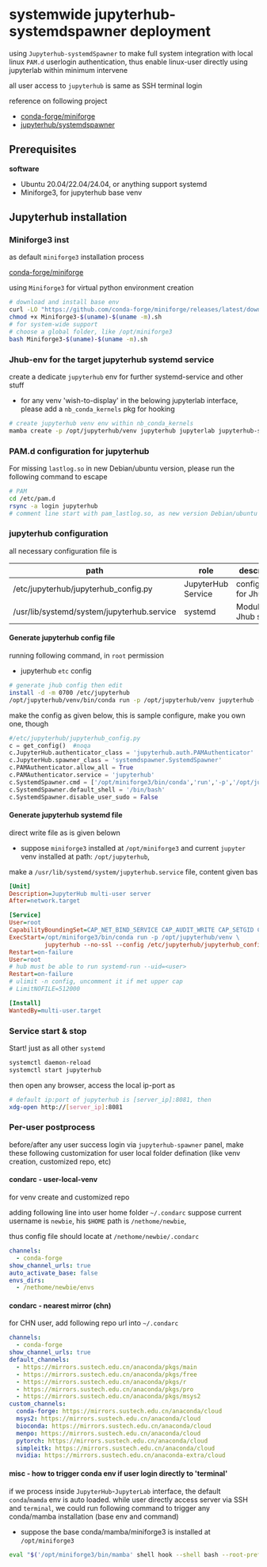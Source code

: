 # systemwide jupyterhub-systemdspawner deployment

using `Jupyterhub-systemdSpawner` to make full system integration with local linux `PAM.d` userlogin authentication, thus enable linux-user directly using jupyterlab within minimum intervene

all user access to `jupyterhub` is same as SSH terminal login

reference on following project
* [conda-forge/miniforge](https://github.com/conda-forge/miniforge)
* [jupyterhub/systemdspawner](https://github.com/jupyterhub/systemdspawner)

## Prerequisites

**software**
* Ubuntu 20.04/22.04/24.04, or anything support systemd
* Miniforge3, for jupyterhub base venv

## Jupyterhub installation 

### Miniforge3 inst

as default `miniforge3` installation process

[conda-forge/miniforge](https://github.com/conda-forge/miniforge)

using `Miniforge3` for virtual python environment creation

```bash
# download and install base env
curl -LO "https://github.com/conda-forge/miniforge/releases/latest/download/Miniforge3-$(uname)-$(uname -m).sh"
chmod +x Miniforge3-$(uname)-$(uname -m).sh
# for system-wide support
# choose a global folder, like /opt/miniforge3
bash Miniforge3-$(uname)-$(uname -m).sh
```

### Jhub-env for the target jupyterhub systemd service

create a dedicate `jupyterhub` env for further systemd-service and other stuff

* for any venv 'wish-to-display' in the belowing jupyterlab interface, please add a `nb_conda_kernels` pkg for hooking

```bash
# create jupyterhub venv env within nb_conda_kernels
mamba create -p /opt/jupyterhub/venv jupyterhub jupyterlab jupyterhub-systemdspawner nb_conda_kernels
```
### PAM.d configuration for jupyterhub

For missing `lastlog.so` in new Debian/ubuntu version, please run the following command to escape

```bash
# PAM
cd /etc/pam.d
rsync -a login jupyterhub
# comment line start with pam_lastlog.so, as new version Debian/ubuntu missing it, but jupyterhub service still forcefully try access it thus pop error 
```

### jupyterhub configuration

all necessary configuration file is 

|path|role|description|
|----|----|-----|
|/etc/jupyterhub/jupyterhub_config.py|JupyterHub Service|configuration for Jhub|
|/usr/lib/systemd/system/jupyterhub.service|systemd|Module for Jhub svc|

#### Generate jupyterhub config file

running following command, in `root` permission

* jupyterhub `etc` config

```bash
# generate jhub config then edit
install -d -m 0700 /etc/jupyterhub
/opt/jupyterhub/venv/bin/conda run -p /opt/jupyterhub/venv jupyterhub --generate-config -f /etc/jupyterhub/jupyterhub_config.py
```

make the config as given below,
this is sample configure, make you own one, though

```python
#/etc/jupyterhub/jupyterhub_config.py
c = get_config()  #noqa
c.JupyterHub.authenticator_class = 'jupyterhub.auth.PAMAuthenticator'
c.JupyterHub.spawner_class = 'systemdspawner.SystemdSpawner'
c.PAMAuthenticator.allow_all = True
c.PAMAuthenticator.service = 'jupyterhub'
c.SystemdSpawner.cmd = ['/opt/miniforge3/bin/conda','run','-p','/opt/jupyterhub/venv','jupyter-labhub',"--ServerApp.root_dir=/"]
c.SystemdSpawner.default_shell = '/bin/bash'
c.SystemdSpawner.disable_user_sudo = False
```

#### Generate jupyterhub systemd file

direct write file as is given belown

* suppose `miniforge3` installed at `/opt/miniforge3` and current `jupyter` venv installed at path: `/opt/jupyterhub`,

make a `/usr/lib/systemd/system/jupyterhub.service` file, content given bas

```ini
[Unit]
Description=JupyterHub multi-user server
After=network.target

[Service]
User=root
CapabilityBoundingSet=CAP_NET_BIND_SERVICE CAP_AUDIT_WRITE CAP_SETGID CAP_SETUID
ExecStart=/opt/miniforge3/bin/conda run -p /opt/jupyterhub/venv \
          jupyterhub --no-ssl --config /etc/jupyterhub/jupyterhub_config.py
Restart=on-failure
User=root
# hub must be able to run systemd-run --uid=<user>
Restart=on-failure
# ulimit -n config, uncomment it if met upper cap
# LimitNOFILE=512000

[Install]
WantedBy=multi-user.target
```

### Service start & stop

Start! just as all other `systemd`

```bash
systemctl daemon-reload
systemctl start jupyterhub
```

then open any browser, access the local ip-port as

```bash
# default ip:port of jupyterhub is [server_ip]:8081, then
xdg-open http://[server_ip]:8081
```

### Per-user postprocess

before/after any user success login via `jupyterhub-spawner` panel, make these following customization for user local folder defination (like venv creation, customized repo, etc)

#### condarc - user-local-venv

for venv create and customized repo

adding following line into user home folder `~/.condarc`
suppose current username is `newbie`, his `$HOME` path is `/nethome/newbie`,

thus config file should locate at `/nethome/newbie/.condarc`

```yaml
channels:
  - conda-forge
show_channel_urls: true
auto_activate_base: false
envs_dirs:
  - /nethome/newbie/envs
```

#### condarc - nearest mirror (chn)

for CHN user, add following repo url into `~/.condarc`

```yaml
channels:
  - conda-forge
show_channel_urls: true
default_channels:
  - https://mirrors.sustech.edu.cn/anaconda/pkgs/main
  - https://mirrors.sustech.edu.cn/anaconda/pkgs/free
  - https://mirrors.sustech.edu.cn/anaconda/pkgs/r
  - https://mirrors.sustech.edu.cn/anaconda/pkgs/pro
  - https://mirrors.sustech.edu.cn/anaconda/pkgs/msys2
custom_channels:
  conda-forge: https://mirrors.sustech.edu.cn/anaconda/cloud
  msys2: https://mirrors.sustech.edu.cn/anaconda/cloud
  bioconda: https://mirrors.sustech.edu.cn/anaconda/cloud
  menpo: https://mirrors.sustech.edu.cn/anaconda/cloud
  pytorch: https://mirrors.sustech.edu.cn/anaconda/cloud
  simpleitk: https://mirrors.sustech.edu.cn/anaconda/cloud
  nvidia: https://mirrors.sustech.edu.cn/anaconda-extra/cloud
```

#### misc - how to trigger conda env if user login directly to 'terminal'

if we process inside `JupyterHub`-`JupyterLab` interface, the default `conda`/`mamda` env is auto loaded. while user directly access server via SSH and `terminal`, we could run following command to trigger any conda/mamba installation (base env and command)

* suppose the base conda/mamba/miniforge3 is installed at `/opt/miniforge3` 

```bash
eval "$('/opt/miniforge3/bin/mamba' shell hook --shell bash --root-prefix '/opt/miniforge3')"
```
